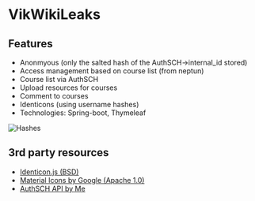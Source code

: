 VikWikiLeaks
===

## Features

- Anonmyous (only the salted hash of the AuthSCH->internal_id stored)
- Access management based on course list (from neptun)
- Course list via AuthSCH
- Upload resources for courses
- Comment to courses
- Identicons (using username hashes)
- Technologies: Spring-boot, Thymeleaf

![Hashes](https://raw.githubusercontent.com/Gerviba/vikwikileaks/master/docs/structure.png)

## 3rd party resources

- [Identicon.js (BSD)](https://github.com/stewartlord/identicon.js/)
- [Material Icons by Google (Apache 1.0)](https://material.io/tools/icons/)
- [AuthSCH API by Me](https://github.com/Gerviba/AuthSCH-java-api)